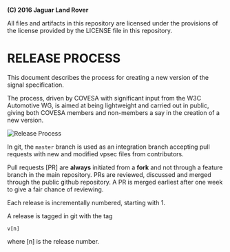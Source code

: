 **(C) 2016 Jaguar Land Rover**<br>

All files and artifacts in this repository are licensed under the
provisions of the license provided by the LICENSE file in this repository.

# RELEASE PROCESS
This document describes the process for creating a new version of the
signal specification.

The process, driven by COVESA with significant input from the W3C Automotive WG, is aimed at being lightweight and carried
out in public, giving both COVESA members and non-members a say in the
creation of a new version.

![Release Process](pics/vss_release_process.png)

In git, the ```master``` branch is used as an integration branch
accepting pull requests with new and modified vpsec files from
contributors.

Pull requests [PR] are **always** initiated from a **fork** and not through
a feature branch in the main repository. PRs are reviewed, discussed and merged
through the public github repository.
A PR is merged earliest after one week to give a fair chance of reviewing.

Each release is incrementally numbered, starting with 1.

A release is tagged in git with the tag

    v[n]

where [n] is the release number.

